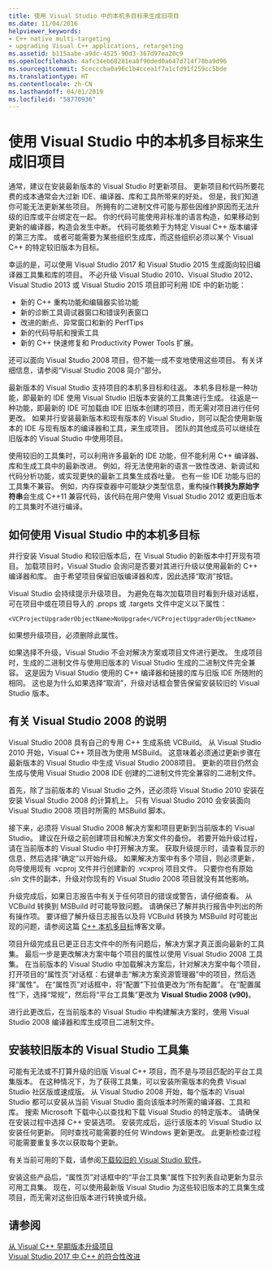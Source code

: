 ```yaml
---
title: 使用 Visual Studio 中的本机多目标来生成旧项目
ms.date: 11/04/2016
helpviewer_keywords:
- C++ native multi-targeting
- upgrading Visual C++ applications, retargeting
ms.assetid: b115aabe-a9dc-4525-90d3-367d97ea20c9
ms.openlocfilehash: 4afc34eb68281ea8f90ded0a647d714f70ba9d96
ms.sourcegitcommit: 5cecccba0a96c1b4ccea1f7a1cfd91f259cc5bde
ms.translationtype: HT
ms.contentlocale: zh-CN
ms.lasthandoff: 04/01/2019
ms.locfileid: "58770936"
---
```

# <a name="use-native-multi-targeting-in-visual-studio-to-build-old-projects"></a>使用 Visual Studio 中的本机多目标来生成旧项目

通常，建议在安装最新版本的 Visual Studio 时更新项目。 更新项目和代码所要花费的成本通常会大过新 IDE、编译器、库和工具所带来的好处。 但是，我们知道你可能无法更新某些项目。 所拥有的二进制文件可能与那些因维护原因而无法升级的旧库或平台绑定在一起。 你的代码可能使用非标准的语言构造，如果移动到更新的编译器，构造会发生中断。 代码可能依赖于为特定 Visual C++ 版本编译的第三方库。 或者可能需要为某些组织生成库，而这些组织必须以某个 Visual C++ 的特定较旧版本为目标。

幸运的是，可以使用 Visual Studio 2017 和 Visual Studio 2015 生成面向较旧编译器工具集和库的项目。 不必升级 Visual Studio 2010、Visual Studio 2012、Visual Studio 2013 或 Visual Studio 2015 项目即可利用 IDE 中的新功能：

  - 新的 C++ 重构功能和编辑器实验功能
  - 新的诊断工具调试器窗口和错误列表窗口
  - 改进的断点、异常窗口和新的 PerfTips
  - 新的代码导航和搜索工具
  - 新的 C++ 快速修复和 Productivity Power Tools 扩展。

还可以面向 Visual Studio 2008 项目，但不能一成不变地使用这些项目。 有关详细信息，请参阅“Visual Studio 2008 简介”部分。

最新版本的 Visual Studio 支持项目的本机多目标和往返。 本机多目标是一种功能，即最新的 IDE 使用 Visual Studio 旧版本安装的工具集进行生成。 往返是一种功能，即最新的 IDE 可加载由 IDE 旧版本创建的项目，而无需对项目进行任何更改。 如果并行安装最新版本和现有版本的 Visual Studio，则可以配合使用新版本的 IDE 与现有版本的编译器和工具，来生成项目。 团队的其他成员可以继续在旧版本的 Visual Studio 中使用项目。

使用较旧的工具集时，可以利用许多最新的 IDE 功能，但不能利用 C++ 编译器、库和生成工具中的最新改进。 例如，将无法使用新的语言一致性改进、新调试和代码分析功能，或实现更快的最新工具集生成吞吐量。 也有一些 IDE 功能与旧的工具集不兼容。 例如，内存探查器中可能缺少类型信息，重构操作**转换为原始字符串**会生成 C++11 兼容代码，该代码在用户使用 Visual Studio 2012 或更旧版本的工具集时不进行编译。

## <a name="how-to-use-native-multi-targeting-in-visual-studio"></a>如何使用 Visual Studio 中的本机多目标

并行安装 Visual Studio 和较旧版本后，在 Visual Studio 的新版本中打开现有项目。 加载项目时，Visual Studio 会询问是否要对其进行升级以使用最新的 C++ 编译器和库。 由于希望项目保留旧版编译器和库，因此选择“取消”按钮。

Visual Studio 会持续提示升级项目。 为避免在每次加载项目时看到升级对话框，可在项目中或在项目导入的 .props 或 .targets 文件中定义以下属性：

`<VCProjectUpgraderObjectName>NoUpgrade</VCProjectUpgraderObjectName>`

如果想升级项目，必须删除此属性。

如果选择不升级，Visual Studio 不会对解决方案或项目文件进行更改。 生成项目时，生成的二进制文件与使用旧版本的 Visual Studio 生成的二进制文件完全兼容。 这是因为 Visual Studio 使用的 C++ 编译器和链接的库与旧版 IDE 所随附的相同。 这也是为什么如果选择“取消”，升级对话框会警告保留安装较旧的 Visual Studio 版本。

## <a name="instructions-for-visual-studio-2008"></a>有关 Visual Studio 2008 的说明

Visual Studio 2008 具有自己的专用 C++ 生成系统 VCBuild。 从 Visual Studio 2010 开始，Visual C++ 项目改为使用 MSBuild。 这意味着必须通过更新步骤在最新版本的 Visual Studio 中生成 Visual Studio 2008项目。 更新的项目仍然会生成与使用 Visual Studio 2008 IDE 创建的二进制文件完全兼容的二进制文件。

首先，除了当前版本的 Visual Studio 之外，还必须将 Visual Studio 2010 安装在安装 Visual Studio 2008 的计算机上。 只有 Visual Studio 2010 会安装面向 Visual Studio 2008 项目时所需的 MSBuild 脚本。

接下来，必须将 Visual Studio 2008 解决方案和项目更新到当前版本的 Visual Studio。 建议在升级之前创建项目和解决方案文件的备份。 若要开始升级过程，请在当前版本的 Visual Studio 中打开解决方案。 获取升级提示时，请查看显示的信息，然后选择“确定”以开始升级。 如果解决方案中有多个项目，则必须更新，向导使用现有 .vcproj 文件并行创建新的 .vcxproj 项目文件。 只要你也有原始 .sln 文件的副本，升级对你现有的 Visual Studio 2008 项目就没有其他影响。

升级完成后，如果日志报告中有关于任何项目的错误或警告，请仔细查看。 从 VCBuild 转换到 MSBuild 时可能导致问题。 请确保已了解并执行报告中列出的所有操作项。 要详细了解升级日志报告以及将 VCBuild 转换为 MSBuild 时可能出现的问题，请参阅这篇 [C++ 本机多目标](https://blogs.msdn.microsoft.com/vcblog/2009/12/08/c-native-multi-targeting/)博客文章。

项目升级完成且已更正日志文件中的所有问题后，解决方案才真正面向最新的工具集。 最后一步是更改解决方案中每个项目的属性以使用 Visual Studio 2008 工具集。 在当前版本的 Visual Studio 中加载解决方案后，针对解决方案中每个项目，打开项目的“属性页”对话框：右键单击“解决方案资源管理器”中的项目，然后选择“属性”。 在“属性页”对话框中，将“配置”下拉值更改为“所有配置”。 在“配置属性”下，选择“常规”，然后将“平台工具集”更改为 **Visual Studio 2008 (v90)**。

进行此更改后，在当前版本的 Visual Studio 中构建解决方案时，使用 Visual Studio 2008 编译器和库生成项目二进制文件。

## <a name="install-an-older-visual-studio-toolset"></a>安装较旧版本的 Visual Studio 工具集

可能有无法或不打算升级的旧版 Visual C++ 项目，而不是与项目匹配的平台工具集版本。 在这种情况下，为了获得工具集，可以安装所需版本的免费 Visual Studio 社区版或速成版。 从 Visual Studio 2008 开始，每个版本的 Visual Studio 都可以安装从当前 Visual Studio 面向该版本时所需的编译器、工具和库。 搜索 Microsoft 下载中心以查找和下载 Visual Studio 的特定版本。 请确保在安装过程中选择 C++ 安装选项。 安装完成后，运行该版本的 Visual Studio 以安装任何更新。 同时查找可能需要的任何 Windows 更新更改。 此更新检查过程可能需要重复多次以获取每个更新。

有关当前可用的下载，请参阅[下载较旧的 Visual Studio 软件](https://visualstudio.microsoft.com/vs/older-downloads/)。

安装这些产品后，“属性页”对话框中的“平台工具集”属性下拉列表自动更新为显示可用工具集。 现在，可以使用最新版 Visual Studio 为这些较旧版本的工具集生成项目，而无需对这些旧版本进行转换或升级。

## <a name="see-also"></a>请参阅

[从 Visual C++ 早期版本升级项目](upgrading-projects-from-earlier-versions-of-visual-cpp.md)<br/>
[Visual Studio 2017 中 C++ 的符合性改进](../overview/cpp-conformance-improvements-2017.md)
